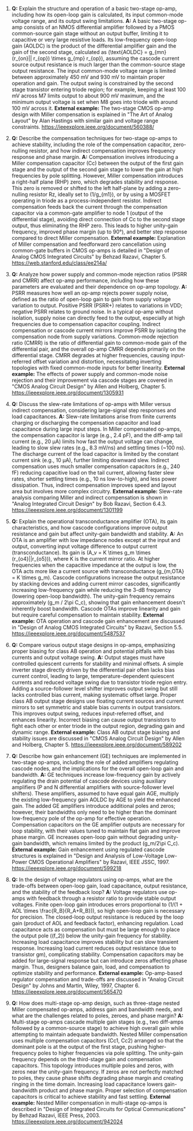 1. **Q:** Explain the structure and operation of a basic two-stage op-amp, including how its open-loop gain is calculated, its input common-mode voltage range, and its output swing limitations.
   **A:** A basic two-stage op-amp consists of an NMOS differential amplifier followed by a PMOS common-source gain stage without an output buffer, limiting it to capacitive or very large resistive loads. Its low-frequency open-loop gain (AOLDC) is the product of the differential amplifier gain and the gain of the second stage, calculated as \(\text{AOLDC} = g_{mn} (r_{on}|| r_{op}) \times g_{mp} r_{op}\), assuming the cascode current source output resistance is much larger than the common-source stage output resistance. The input common-mode voltage range is limited between approximately 450 mV and 930 mV to maintain proper operation and gain. The output swing is constrained by the second stage transistor entering triode region; for example, keeping at least 100 mV across M7 limits output to about 900 mV maximum, and the minimum output voltage is set when M8 goes into triode with around 100 mV across it. 
   **External example:** The two-stage CMOS op-amp design with Miller compensation is explained in "The Art of Analog Layout" by Alan Hastings with similar gain and voltage range constraints. https://ieeexplore.ieee.org/document/560388/

2. **Q:** Describe the compensation techniques for two-stage op-amps to achieve stability, including the role of the compensation capacitor, zero-nulling resistor, and how indirect compensation improves frequency response and phase margin.
   **A:** Compensation involves introducing a Miller compensation capacitor (Cc) between the output of the first gain stage and the output of the second gain stage to lower the gain at high frequencies by pole splitting. However, Miller compensation introduces a right-half plane (RHP) zero, which degrades stability and response. This zero is removed or shifted to the left half-plane by adding a zero-nulling resistor Rz, ideally set to \(1/g_{m1}\), or by using a MOSFET operating in triode as a process-independent resistor. Indirect compensation feeds back the current through the compensation capacitor via a common-gate amplifier to node 1 (output of the differential stage), avoiding direct connection of Cc to the second stage output, thus eliminating the RHP zero. This leads to higher unity-gain frequency, improved phase margin (up to 90°), and better step response compared to direct Miller compensation.
   **External example:** Explanation of Miller compensation and feedforward zero cancellation using common-gate buffers in CMOS op-amps is detailed in "Design of Analog CMOS Integrated Circuits" by Behzad Razavi, Chapter 5. https://web.stanford.edu/class/ee214a/

3. **Q:** Analyze how power supply and common-mode rejection ratios (PSRR and CMRR) affect op-amp performance, including how these parameters are evaluated and their dependence on op-amp topology.
   **A:** PSRR measures how well an op-amp rejects power supply noise, defined as the ratio of open-loop gain to gain from supply voltage variation to output. Positive PSRR (PSRR+) relates to variations in VDD; negative PSRR relates to ground noise. In a typical op-amp without isolation, supply noise can directly feed to the output, especially at high frequencies due to compensation capacitor coupling. Indirect compensation or cascode current mirrors improve PSRR by isolating the compensation node from supply variations. Common-mode rejection ratio (CMRR) is the ratio of differential gain to common-mode gain of the differential pair, and the overall op-amp CMRR depends primarily on the differential stage. CMRR degrades at higher frequencies, causing input-referred offset variation and distortion, necessitating inverting topologies with fixed common-mode inputs for better linearity.
   **External example:** The effects of power supply and common-mode noise rejection and their improvement via cascode stages are covered in "CMOS Analog Circuit Design" by Allen and Holberg, Chapter 5. https://ieeexplore.ieee.org/document/1305931

4. **Q:** Discuss the slew-rate limitations of op-amps with Miller versus indirect compensation, considering large-signal step responses and load capacitances.
   **A:** Slew-rate limitations arise from finite currents charging or discharging the compensation capacitor and load capacitance during large input steps. In Miller compensated op-amps, the compensation capacitor is large (e.g., 2.4 pF), and the diff-amp tail current (e.g., 20 µA) limits how fast the output voltage can change, leading to slow slew rates (e.g., 8.3 mV/ns) and settling times (~100 ns). The discharge current of the load capacitor is limited by the constant current sink (e.g., 10 µA), further limiting downward slew. Indirect compensation uses much smaller compensation capacitors (e.g., 240 fF) reducing capacitive load on the tail current, allowing faster slew rates, shorter settling times (e.g., 10 ns low-to-high), and less power dissipation. Thus, indirect compensation improves speed and layout area but involves more complex circuitry.
   **External example:** Slew-rate analysis comparing Miller and indirect compensation is shown in "Analog Integrated Circuit Design" by Bob Razavi, Section 6.4.3. https://ieeexplore.ieee.org/document/1301199

5. **Q:** Explain the operational transconductance amplifier (OTA), its gain characteristics, and how cascode configurations improve output resistance and gain but affect unity-gain bandwidth and stability.
   **A:** An OTA is an amplifier with low impedance nodes except at the input and output, converting input voltage difference to output current (transconductance). Its gain is \(A_v = K \times g_m \times (r_{o4}||r_{o5})\), where K is the current mirror ratio. At higher frequencies when the capacitive impedance at the output is low, the OTA acts more like a current source with transconductance \(g_{m,OTA} = K \times g_m\). Cascode configurations increase the output resistance by stacking devices and adding current mirror cascodes, significantly increasing low-frequency gain while reducing the 3-dB frequency (lowering open-loop bandwidth). The unity-gain frequency remains approximately \(g_m / 2\pi C_c\), showing that gain enhancement doesn't inherently boost bandwidth. Cascode OTAs improve linearity and gain but require careful compensation to maintain stability.
   **External example:** OTA operation and cascode gain enhancement are discussed in "Design of Analog CMOS Integrated Circuits" by Razavi, Section 5.5. https://ieeexplore.ieee.org/document/5487537

6. **Q:** Compare various output stage designs in op-amps, emphasizing proper biasing for class AB operation and potential pitfalls with bias currents and output voltage swing.
   **A:** Output stages must have controlled quiescent currents for stability and minimal offsets. A simple inverter stage directly driven by the differential pair often lacks bias current control, leading to large, temperature-dependent quiescent currents and reduced voltage swing due to transistor triode region entry. Adding a source-follower level shifter improves output swing but still lacks controlled bias current, making systematic offset large. Proper class AB output stage designs use floating current sources and current mirrors to set symmetric and stable bias currents in output transistors. This improves output swing, reduces input-referred offset, and enhances linearity. Incorrect biasing can cause output transistors to fight each other or enter triode in the output region, degrading gain and dynamic range.
   **External example:** Class AB output stage biasing and stability issues are discussed in "CMOS Analog Circuit Design" by Allen and Holberg, Chapter 5. https://ieeexplore.ieee.org/document/589202

7. **Q:** Describe how gain enhancement (GE) techniques are implemented in two-stage op-amps, including the role of added amplifiers regulating cascode nodes, and the implications for the overall open-loop gain and bandwidth.
   **A:** GE techniques increase low-frequency gain by actively regulating the drain potential of cascode devices using auxiliary amplifiers (P and N differential amplifiers with source-follower level shifters). These amplifiers, assumed to have equal gain AGE, multiply the existing low-frequency gain AOLDC by AGE to yield the enhanced gain. The added GE amplifiers introduce additional poles and zeros; however, their bandwidths only need to be higher than the dominant low-frequency pole of the op-amp for effective operation. Compensation capacitors on the GE amplifier outputs are necessary for loop stability, with their values tuned to maintain flat gain and improve phase margin. GE increases open-loop gain without degrading unity-gain bandwidth, which remains limited by the product \(g_m/2\pi C_c\).
   **External example:** Gain enhancement using regulated cascode structures is explained in "Design and Analysis of Low-Voltage Low-Power CMOS Operational Amplifiers" by Razavi, IEEE JSSC, 1997. https://ieeexplore.ieee.org/document/599218

8. **Q:** In the design of voltage regulators using op-amps, what are the trade-offs between open-loop gain, load capacitance, output resistance, and the stability of the feedback loop?
   **A:** Voltage regulators use op-amps with feedback through a resistor ratio to provide stable output voltages. Finite open-loop gain introduces errors proportional to \(1/(1 + AOL \times \frac{R_B}{R_A+R_B})\), so high open-loop gain is necessary for precision. The closed-loop output resistance is reduced by the loop gain (product of AOL and feedback factor), enhancing regulation. Load capacitance acts as compensation but must be large enough to place the output pole (\(f_2\)) below the unity-gain frequency for stability. Increasing load capacitance improves stability but can slow transient response. Increasing load current reduces output resistance (due to transistor gm), complicating stability. Compensation capacitors may be added for large-signal response but can introduce zeros affecting phase margin. Thus, designers balance gain, load, and compensation to optimize stability and performance.
   **External example:** Op-amp-based regulator compensation and trade-offs are discussed in "Analog Circuit Design" by Johns and Martin, Wiley, 1997, Chapter 6. https://ieeexplore.ieee.org/document/565470

9. **Q:** How does multi-stage op-amp design, such as three-stage nested Miller compensated op-amps, address gain and bandwidth needs, and what are the challenges related to poles, zeroes, and phase margin?
   **A:** Multi-stage op-amps cascade multiple gain stages (e.g., two diff-amps followed by a common-source stage) to achieve high overall gain while attempting to maintain adequate bandwidth. Nested Miller compensation uses multiple compensation capacitors (Cc1, Cc2) arranged so that the dominant pole is at the output of the first stage, pushing higher-frequency poles to higher frequencies via pole splitting. The unity-gain frequency depends on the third-stage gain and compensation capacitors. This topology introduces multiple poles and zeros, with zeros near the unity-gain frequency. If zeros are not perfectly matched to poles, they cause phase shifts degrading phase margin and creating ringing in the time domain. Increasing load capacitance lowers gain-bandwidth product and phase margin. Proper selection of compensation capacitors is critical to achieve stability and fast settling.
   **External example:** Nested Miller compensation in multi-stage op-amps is described in "Design of Integrated Circuits for Optical Communications" by Behzad Razavi, IEEE Press, 2003. https://ieeexplore.ieee.org/document/942024
